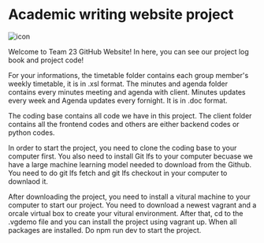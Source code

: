 # Academic writing website project

![icon](https://github.cs.adelaide.edu.au/MCI-Projects-2021/Team-23/blob/master/coding%20base/client/src/assets/img/logo.png?raw=true)

Welcome to Team 23 GitHub Website! In here, you can see our project log book and project code!

For your informations, the timetable folder contains each group member's weekly timetable, it is in .xsl format.
The minutes and agenda folder contains every minutes meeting and agenda with client. Minutes updates every week and Agenda updates every fornight. It is in .doc format.

The coding base contains all code we have in this project. The client folder contains all the frontend codes and others are either backend codes or python codes. 

In order to start the project, you need to clone the coding base to your computer first. You also need to install Git lfs to your computer becuase we have a large machine learning model needed to download from the Github. You need to do git lfs fetch and git lfs checkout in your computer to downlaod it.

After downloading the project, you need to install a vitural machine to your computer to start our project. You need to download a newest vagrant and a orcale virtual box to create your vitural environment. After that, cd to the .vgdemo file and you can install the project using vagrant up. When all packages are installed. Do npm run dev to start the project.

